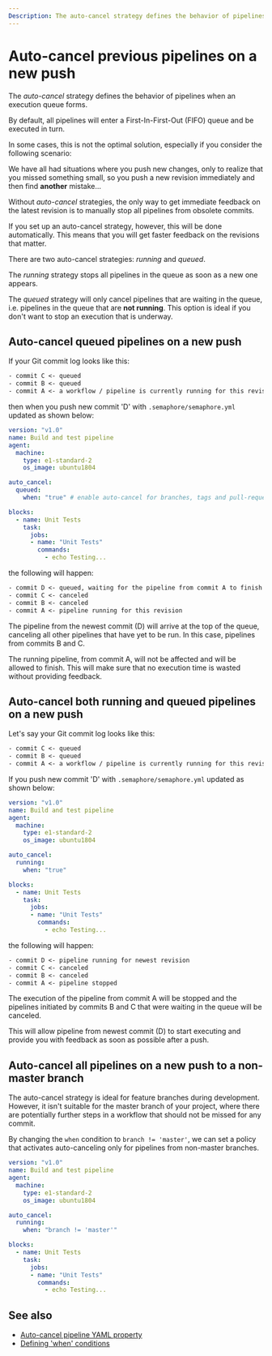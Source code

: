 ```yaml
---
Description: The auto-cancel strategy defines the behavior of pipelines when an execution queue forms. There are two auto-cancel strategies - running and queued.
---
```


# Auto-cancel previous pipelines on a new push

The *auto-cancel* strategy defines the behavior of pipelines when an execution queue forms.

By default, all pipelines will enter a First-In-First-Out (FIFO) queue and be executed in turn.

In some cases, this is not the optimal solution, especially if you consider the
following scenario:

We have all had situations where you push new changes, only to realize that you
missed something small, so you push a new revision immediately and then find
**another** mistake...

Without *auto-cancel* strategies, the only way to get immediate feedback on the
latest revision is to manually stop all pipelines from obsolete commits.

If you set up an auto-cancel strategy, however, this will be done automatically.
This means that you will get faster feedback on the revisions that matter.

There are two auto-cancel strategies: *running* and *queued*.

The *running* strategy stops all pipelines in the queue as soon as a new one appears.

The *queued* strategy will only cancel pipelines that are waiting in the queue, i.e. pipelines in the queue that are **not running**.
This option is ideal if you don't want to stop an execution that is underway.


## Auto-cancel queued pipelines on a new push

If your Git commit log looks like this:

``` txt
- commit C <- queued
- commit B <- queued
- commit A <- a workflow / pipeline is currently running for this revision
```
then when you push new commit 'D' with `.semaphore/semaphore.yml` updated as shown below:

``` yaml
version: "v1.0"
name: Build and test pipeline
agent:
  machine:
    type: e1-standard-2
    os_image: ubuntu1804

auto_cancel:
  queued:
    when: "true" # enable auto-cancel for branches, tags and pull-requests

blocks:
  - name: Unit Tests
    task:
      jobs:
      - name: "Unit Tests"
        commands:
          - echo Testing...
```

the following will happen:

``` txt
- commit D <- queued, waiting for the pipeline from commit A to finish
- commit C <- canceled
- commit B <- canceled
- commit A <- pipeline running for this revision
```

The pipeline from the newest commit (D) will arrive at the top of the queue, canceling
all other pipelines that have yet to be run. In this case, pipelines from commits B and C.

The running pipeline, from commit A, will not be affected and will be
allowed to finish.
This will make sure that no execution time is wasted without providing feedback.

## Auto-cancel both running and queued pipelines on a new push

Let's say your Git commit log looks like this:

``` txt
- commit C <- queued
- commit B <- queued
- commit A <- a workflow / pipeline is currently running for this revision
```
If you push new commit 'D' with `.semaphore/semaphore.yml` updated as shown below:

``` yaml
version: "v1.0"
name: Build and test pipeline
agent:
  machine:
    type: e1-standard-2
    os_image: ubuntu1804

auto_cancel:
  running:
    when: "true"

blocks:
  - name: Unit Tests
    task:
      jobs:
      - name: "Unit Tests"
        commands:
          - echo Testing...
```

the following will happen:

``` txt
- commit D <- pipeline running for newest revision
- commit C <- canceled
- commit B <- canceled
- commit A <- pipeline stopped
```

The execution of the pipeline from commit A will be stopped and the pipelines initiated
by commits B and C that were waiting in the queue will be canceled.

This will allow pipeline from newest commit (D) to start executing and provide you
with feedback as soon as possible after a push.

## Auto-cancel all pipelines on a new push to a non-master branch

The auto-cancel strategy is ideal for feature branches during development.
However, it isn't suitable for the master branch of your project, where there are
potentially further steps in a workflow that should not be missed for any commit.

By changing the `when` condition to `branch != 'master'`, we can set a policy
that activates auto-canceling only for pipelines from non-master branches.

``` yaml
version: "v1.0"
name: Build and test pipeline
agent:
  machine:
    type: e1-standard-2
    os_image: ubuntu1804

auto_cancel:
  running:
    when: "branch != 'master'"

blocks:
  - name: Unit Tests
    task:
      jobs:
      - name: "Unit Tests"
        commands:
          - echo Testing...
```

## See also

- [Auto-cancel pipeline YAML property](https://docs.semaphoreci.com/reference/pipeline-yaml-reference/#auto\_cancel)
- [Defining 'when' conditions](https://docs.semaphoreci.com/reference/conditions-reference/)
